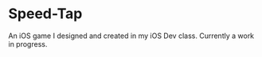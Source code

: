 Speed-Tap
=========

An iOS game I designed and created in my iOS Dev class. Currently a work in progress.
